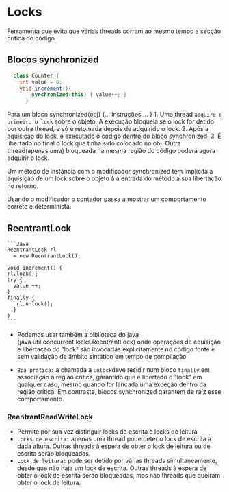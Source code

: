 # Locks
  Ferramenta que evita que várias threads corram ao mesmo tempo a secção crítica do código.

## Blocos synchronized
  ```Java
    class Counter { 
      int value = 0;
      void increment(){
          synchronized(this) { value++; }
        }
  ```
  Para um bloco synchronized(obj) {... instruções ... }
    1. Uma thread `adquire o primeiro o lock` sobre o objeto. A execução bloqueia se o lock for detido
    por outra thread, e só é retomada depois de adquirido o lock.
    2. Após a aquisição do lock, é executado o código dentro do bloco synchronized.
    3. É libertado no final o lock que tinha sido colocado no obj. Outra thread(apenas uma) bloqueada na mesma região do código 
    poderá agora adquirir o lock.
    
  Um método de instância com o modificador synchronized tem implícita a aquisição de um lock sobre o objeto à a entrada do método 
  a sua libertação no retorno.
  
  Usando o modificador o contador passa a mostrar um comportamento correto e determinista.

## ReentrantLock
    ```Java
    ReentrantLock rl
      = new ReentrantLock();
    
    void increment() {
    rl.lock();
    try {
      value ++;
    }
    finally {
       rl.unlock();
      }
    }
    ```
   - Podemos usar também a biblioteca do java (java.util.concurrent.locks.ReentrantLock) onde operações de aquisição e
   libertação do "lock" são invocadas explicitamente no código fonte e sem validação de âmbito sintático 
   em tempo de compilação
   
   - `Boa prática:` a chamada a `unlock`deve residir num bloco `finally` em associação à região crítica, garantido que é libertado o "lock" em qualquer 
   caso, mesmo quando for lançada uma exceção dentro da região crítica. Em contraste, blocos synchronized garantem de raíz esse comportamento.
   
   ### ReentrantReadWriteLock
   - Permite por sua vez distinguir locks de escrita e locks de leitura
   - `Locks de escrita:` apenas uma thread pode deter o lock de escrita a dada altura. Outras threads à espera de obter o lock de leitura ou de escrita serão bloqueadas.
   - `Lock de leitura:` pode ser detido por várias threads simultaneamente, desde que não haja um lock de escrita. Outras threads à espera de obter o lock de escrita serão bloqueadas, mas não threads que queiram obter o lock de leitura.


    
